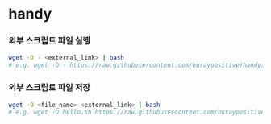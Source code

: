 # handy

### 외부 스크립트 파일 실행 

```sh
wget -O - <external_link> | bash
# e.g. wget -O - https://raw.githubusercontent.com/huraypositive/handy/main/utility/hello.sh?token=ABC | bash
```

### 외부 스크립트 파일 저장

```sh
wget -O <file_name> <external_link> | bash
# e.g. wget -O hello.sh https://raw.githubusercontent.com/huraypositive/handy/main/utility/hello.sh?token=ABC
```
